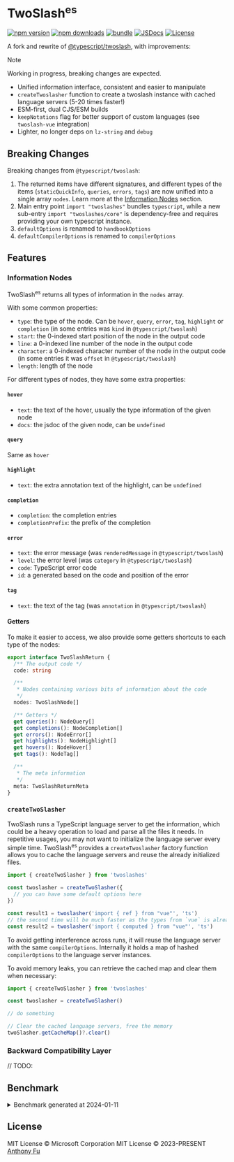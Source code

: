 # TwoSlash<sup>es</sup>

[![npm version][npm-version-src]][npm-version-href]
[![npm downloads][npm-downloads-src]][npm-downloads-href]
[![bundle][bundle-src]][bundle-href]
[![JSDocs][jsdocs-src]][jsdocs-href]
[![License][license-src]][license-href]

A fork and rewrite of [@typescript/twoslash](https://github.com/microsoft/TypeScript-Website/tree/v2/packages/ts-twoslasher), with improvements:

> [!NOTE]
> Working in progress, breaking changes are expected.

- Unified information interface, consistent and easier to manipulate
- `createTwoslasher` function to create a twoslash instance with cached language servers (5-20 times faster!)
- ESM-first, dual CJS/ESM builds
- `keepNotations` flag for better support of custom languages (see `twoslash-vue` integration)
- Lighter, no longer deps on `lz-string` and `debug`

## Breaking Changes

Breaking changes from `@typescript/twoslash`:

1. The returned items have different signatures, and different types of the items (`staticQuickInfo`, `queries`, `errors`, `tags`) are now unified into a single array `nodes`. Learn more at the [Information Nodes](#information-nodes) section.
2. Main entry point `import "twoslashes"` bundles `typescript`, while a new sub-entry `import "twoslashes/core"` is dependency-free and requires providing your own typescript instance.
4. `defaultOptions` is renamed to `handbookOptions`
5. `defaultCompilerOptions` is renamed to `compilerOptions`

## Features

### Information Nodes

TwoSlash<sup>es</sup> returns all types of information in the `nodes` array.

With some common properties:

- `type`: the type of the node. Can be `hover`, `query`, `error`, `tag`, `highlight` or `completion` (in some entries was `kind` in `@typescript/twoslash`)
- `start`: the 0-indexed start position of the node in the output code
- `line`: a 0-indexed line number of the node in the output code
- `character`: a 0-indexed character number of the node in the output code (in some entries it was `offset` in `@typescript/twoslash`)
- `length`: length of the node

For different types of nodes, they have some extra properties:

#### `hover`

- `text`: the text of the hover, usually the type information of the given node
- `docs`: the jsdoc of the given node, can be `undefined`

#### `query`

Same as `hover`

#### `highlight`

- `text`: the extra annotation text of the highlight, can be `undefined`

#### `completion`

- `completion`: the completion entries
- `completionPrefix`: the prefix of the completion

#### `error`

- `text`: the error message (was `renderedMessage` in `@typescript/twoslash`)
- `level`: the error level (was `category` in `@typescript/twoslash`)
- `code`: TypeScript error code
- `id`: a generated based on the code and position of the error

#### `tag`

- `text`: the text of the tag (was `annotation` in `@typescript/twoslash`)

#### Getters

To make it easier to access, we also provide some getters shortcuts to each type of the nodes:

```ts
export interface TwoSlashReturn {
  /** The output code */
  code: string

  /**
   * Nodes containing various bits of information about the code
   */
  nodes: TwoSlashNode[]

  /** Getters */
  get queries(): NodeQuery[]
  get completions(): NodeCompletion[]
  get errors(): NodeError[]
  get highlights(): NodeHighlight[]
  get hovers(): NodeHover[]
  get tags(): NodeTag[]

  /**
   * The meta information
   */
  meta: TwoSlashReturnMeta
}
```

### `createTwoSlasher`

TwoSlash runs a TypeScript language server to get the information, which could be a heavy operation to load and parse all the files it needs. In repetitive usages, you may not want to initialize the language server every simple time. TwoSlash<sup>es</sup> provides a `createTwoslasher` factory function allows you to cache the language servers and reuse the already initialized files.

```ts
import { createTwoSlasher } from 'twoslashes'

const twoslasher = createTwoSlasher({
  // you can have some default options here
})

const result1 = twoslasher('import { ref } from "vue"', 'ts')
// the second time will be much faster as the types from `vue` is already
const result2 = twoslasher('import { computed } from "vue"', 'ts')
```

To avoid getting interference across runs, it will reuse the language server with the same `compilerOptions`. Internally it holds a map of hashed `compilerOptions` to the language server instances.

To avoid memory leaks, you can retrieve the cached map and clear them when necessary:

```ts
import { createTwoSlasher } from 'twoslashes'

const twoslasher = createTwoSlasher()

// do something

// Clear the cached language servers, free the memory
twoSlasher.getCacheMap()?.clear()
```

### Backward Compatibility Layer

// TODO:

## Benchmark

<details>
<summary> Benchmark generated at 2024-01-11</summary>

```
  twoslashes - bench/compare.bench.ts > compiler_errors.ts
    18.28x faster than @typescript/twoslash

  twoslashes - bench/compare.bench.ts > compiler_flags.ts
    20.41x faster than @typescript/twoslash

  twoslashes - bench/compare.bench.ts > completions.ts
    11.08x faster than @typescript/twoslash

  twoslashes - bench/compare.bench.ts > cuts_out_unnecessary_code.ts
    9.72x faster than @typescript/twoslash

  twoslashes - bench/compare.bench.ts > errorsWithGenerics.ts
    11.08x faster than @typescript/twoslash

  twoslashes - bench/compare.bench.ts > highlighting.ts
    10.90x faster than @typescript/twoslash

  twoslashes - bench/compare.bench.ts > import_files.ts
    6.62x faster than @typescript/twoslash

  twoslashes - bench/compare.bench.ts > importsModules.ts
    6.06x faster than @typescript/twoslash

  twoslashes - bench/compare.bench.ts > multiFileErrors.ts
    4.35x faster than @typescript/twoslash

  twoslashes - bench/compare.bench.ts > query.ts
    13.15x faster than @typescript/twoslash

  twoslashes - bench/compare.bench.ts > arbitraryCommands.ts
    10.98x faster than @typescript/twoslash

  twoslashes - bench/compare.bench.ts > crossExports.ts
    6.16x faster than @typescript/twoslash

  twoslashes - bench/compare.bench.ts > cut_file_errors.ts
    10.34x faster than @typescript/twoslash

  twoslashes - bench/compare.bench.ts > cut_files.ts
    13.73x faster than @typescript/twoslash

  twoslashes - bench/compare.bench.ts > handlesJSON.ts
    4.16x faster than @typescript/twoslash

  twoslashes - bench/compare.bench.ts > inlineHighlights.ts
    13.28x faster than @typescript/twoslash

  twoslashes - bench/compare.bench.ts > large-cut.ts
    10.23x faster than @typescript/twoslash

  twoslashes - bench/compare.bench.ts > lib.ts
    12.57x faster than @typescript/twoslash

  twoslashes - bench/compare.bench.ts > multiLookups.ts
    11.82x faster than @typescript/twoslash

  twoslashes - bench/compare.bench.ts > queriesWithSpaceBefore.ts
    12.51x faster than @typescript/twoslash

  twoslashes - bench/compare.bench.ts > queryHandlesNoToken.ts
    10.36x faster than @typescript/twoslash

  twoslashes - bench/compare.bench.ts > twoliner.ts
    6.58x faster than @typescript/twoslash
```

</details>

## License

MIT License © Microsoft Corporation
MIT License © 2023-PRESENT [Anthony Fu](https://github.com/antfu)

<!-- Badges -->

[npm-version-src]: https://img.shields.io/npm/v/twoslashes?style=flat&colorA=080f12&colorB=1fa669
[npm-version-href]: https://npmjs.com/package/twoslashes
[npm-downloads-src]: https://img.shields.io/npm/dm/twoslashes?style=flat&colorA=080f12&colorB=1fa669
[npm-downloads-href]: https://npmjs.com/package/twoslashes
[bundle-src]: https://img.shields.io/bundlephobia/minzip/twoslashes?style=flat&colorA=080f12&colorB=1fa669&label=minzip
[bundle-href]: https://bundlephobia.com/result?p=twoslashes
[license-src]: https://img.shields.io/github/license/antfu/twoslashes.svg?style=flat&colorA=080f12&colorB=1fa669
[license-href]: https://github.com/antfu/twoslashes/blob/main/LICENSE
[jsdocs-src]: https://img.shields.io/badge/jsdocs-reference-080f12?style=flat&colorA=080f12&colorB=1fa669
[jsdocs-href]: https://www.jsdocs.io/package/twoslashes
